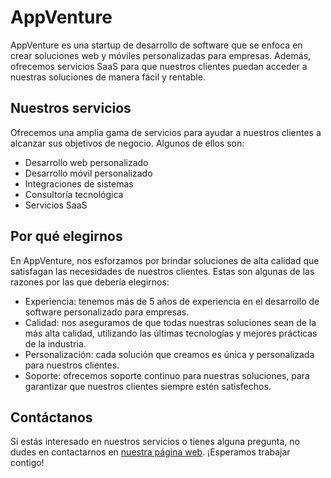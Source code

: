 # AppVenture

AppVenture es una startup de desarrollo de software que se enfoca en crear soluciones web y móviles personalizadas para empresas. Además, ofrecemos servicios SaaS para que nuestros clientes puedan acceder a nuestras soluciones de manera fácil y rentable.

## Nuestros servicios

Ofrecemos una amplia gama de servicios para ayudar a nuestros clientes a alcanzar sus objetivos de negocio. Algunos de ellos son:

- Desarrollo web personalizado
- Desarrollo móvil personalizado
- Integraciones de sistemas
- Consultoría tecnológica
- Servicios SaaS

## Por qué elegirnos

En AppVenture, nos esforzamos por brindar soluciones de alta calidad que satisfagan las necesidades de nuestros clientes. Estas son algunas de las razones por las que debería elegirnos:

- Experiencia: tenemos más de 5 años de experiencia en el desarrollo de software personalizado para empresas.
- Calidad: nos aseguramos de que todas nuestras soluciones sean de la más alta calidad, utilizando las últimas tecnologías y mejores prácticas de la industria.
- Personalización: cada solución que creamos es única y personalizada para nuestros clientes.
- Soporte: ofrecemos soporte continuo para nuestras soluciones, para garantizar que nuestros clientes siempre estén satisfechos.

## Contáctanos

Si estás interesado en nuestros servicios o tienes alguna pregunta, no dudes en contactarnos en [nuestra página web](https://www.AppVenture.com). ¡Esperamos trabajar contigo! 

